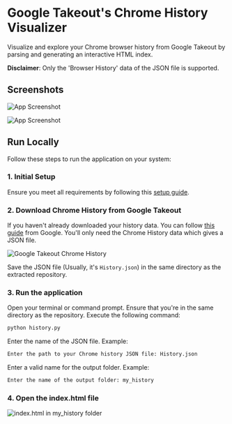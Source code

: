 # Google Takeout's Chrome History Visualizer

Visualize and explore your Chrome browser history from Google Takeout by parsing and generating an interactive HTML index. 

**Disclaimer**: Only the 'Browser History' data of the JSON file is supported.
## Screenshots

![App Screenshot](https://i.imgur.com/02o4eMN.png)

![App Screenshot](https://i.imgur.com/aWGGYxZ.png)


## Run Locally
Follow these steps to run the application on your system:

### 1. Initial Setup
Ensure you meet all requirements by following this [setup guide](https://gist.github.com/st1ckO/e40b21b2797ce026d1dc07c8c0e22e8a).

### 2. Download Chrome History from Google Takeout
If you haven't already downloaded your history data. You can follow [this guide](https://support.google.com/accounts/answer/3024190?hl=en) from Google. You'll only need the Chrome History data which gives a JSON file.

![Google Takeout Chrome History](https://i.imgur.com/wcOMMKi.png)

Save the JSON file (Usually, it's ```History.json```) in the same directory as the extracted repository.

### 3. Run the application
Open your terminal or command prompt. Ensure that you're in the same directory as the repository. Execute the following command:
```bash
python history.py
```

Enter the name of the JSON file. Example:
```bash
Enter the path to your Chrome history JSON file: History.json
```

Enter a valid name for the output folder. Example:
```bash
Enter the name of the output folder: my_history
```

### 4. Open the index.html file
![index.html in my_history folder](https://i.imgur.com/oA0v7oM.png)

